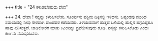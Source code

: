 +++
title = "24 ಕಳುಹಬೇಹುದು ದೇವ"

+++
24. ದೇವಾ ! ನನ್ನನ್ನು ಕಳುಹಿಸಬೇಕು. ಸೂರ್ಯನು ಪಶ್ಚಿಮ ದಿಕ್ಕಿನಲ್ಲಿ ಇಳಿದನು. ಒಪ್ಪಂದವು ಮುರಿದ ಸಮಯದಲ್ಲಿ ನೀವು ನೇರವಾಗಿ ಪಾಂಡವರ ಕಡೆಯವರು. ತಿಳಿಯದವರಿಗೆ ಹುತ್ತದ ಬಳಿಯಲ್ಲಿ ಹುಲ್ಲಿನ ಹಗ್ಗವಿದ್ದರೂ ಹಾವು ಎನಿಸುತ್ತದೆ. ಚಾಡಿಕೋರರ ಮಾತು ಕಿವಿಯನ್ನು ಪ್ರವೇಶಿಸುವುದು ರೂಢಿ. ನನ್ನನ್ನು ಕಳುಹಿಸಿಕೊಡು ಎಂದು ಕರ್ಣನು ನಮಸ್ಕರಿಸಿದನು.